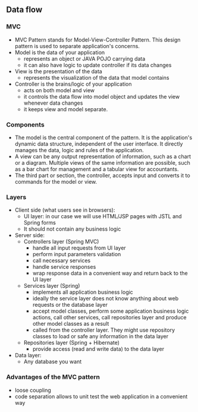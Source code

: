 ## Data flow

### MVC
- MVC Pattern stands for Model-View-Controller Pattern. This design pattern is used to separate application's concerns.
- Model is the data of your application
	- represents an object or JAVA POJO carrying data
	- it can also have logic to update controller if its data changes
- View is the presentation of the data
	- represents the visualization of the data that model contains
- Controller is the brains/logic of your application
	- acts on both model and view
	- it controls the data flow into model object and updates the view whenever data changes
	- it keeps view and model separate.

### Components
- The model is the central component of the pattern. It is the application's dynamic data structure, independent of the user interface. It directly manages the data, logic and rules of the application.
- A view can be any output representation of information, such as a chart or a diagram. Multiple views of the same information are possible, such as a bar chart for management and a tabular view for accountants.
- The third part or section, the controller, accepts input and converts it to commands for the model or view.

### Layers
- Client side (what users see in browsers):
	- UI layer: in our case we will use HTML/JSP pages with JSTL and Spring forms
	- It should not contain any business logic
- Server side:
	- Controllers layer (Spring MVC)
		- handle all input requests from UI layer
		- perform input parameters validation
		- call necessary services
		- handle service responses
		- wrap response data in a convenient way and return back to the UI layer
	- Services layer (Spring)
		- implements all application business logic
		- ideally the service layer does not know anything about web requests or the database layer
		- accept model classes, perform some application business logic actions, call other services, call repositories layer and produce other model classes as a result
		- called from the controller layer. They might use repository classes to load or safe any information in the data layer
	- Repositories layer (Spring + Hibernate)
		- provide access (read and write data) to the data layer
- Data layer:
	- Any database you want

### Advantages of the MVC pattern
- loose coupling
- code separation allows to unit test the web application in a convenient way